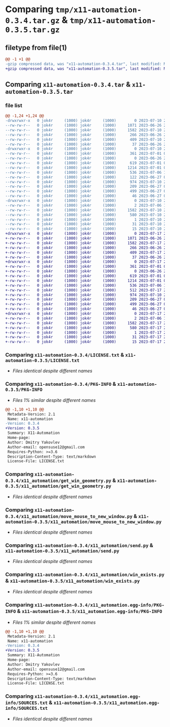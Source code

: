 # Comparing `tmp/x11-automation-0.3.4.tar.gz` & `tmp/x11-automation-0.3.5.tar.gz`

## filetype from file(1)

```diff
@@ -1 +1 @@
-gzip compressed data, was "x11-automation-0.3.4.tar", last modified: Mon Jul 10 22:56:14 2023, max compression
+gzip compressed data, was "x11-automation-0.3.5.tar", last modified: Mon Jul 17 21:00:25 2023, max compression
```

## Comparing `x11-automation-0.3.4.tar` & `x11-automation-0.3.5.tar`

### file list

```diff
@@ -1,24 +1,24 @@
-drwxrwxr-x   0 jok4r     (1000) jok4r     (1000)        0 2023-07-10 22:56:14.188129 x11-automation-0.3.4/
--rw-rw-r--   0 jok4r     (1000) jok4r     (1000)     1071 2023-06-26 23:44:38.000000 x11-automation-0.3.4/LICENSE.txt
--rw-rw-r--   0 jok4r     (1000) jok4r     (1000)     1582 2023-07-10 22:56:14.188129 x11-automation-0.3.4/PKG-INFO
--rw-rw-r--   0 jok4r     (1000) jok4r     (1000)      266 2023-06-26 23:44:01.000000 x11-automation-0.3.4/README.md
--rw-rw-r--   0 jok4r     (1000) jok4r     (1000)      409 2023-07-10 22:56:14.192129 x11-automation-0.3.4/setup.cfg
--rw-rw-r--   0 jok4r     (1000) jok4r     (1000)       37 2023-06-26 23:41:00.000000 x11-automation-0.3.4/setup.py
-drwxrwxr-x   0 jok4r     (1000) jok4r     (1000)        0 2023-07-10 22:56:14.188129 x11-automation-0.3.4/x11_automation/
--rw-rw-r--   0 jok4r     (1000) jok4r     (1000)      361 2023-07-01 02:22:06.000000 x11-automation-0.3.4/x11_automation/__init__.py
--rw-rw-r--   0 jok4r     (1000) jok4r     (1000)        0 2023-06-26 23:46:08.000000 x11-automation-0.3.4/x11_automation/__main__.py
--rw-rw-r--   0 jok4r     (1000) jok4r     (1000)      619 2023-07-01 02:21:34.000000 x11-automation-0.3.4/x11_automation/get_win_geometry.py
--rw-rw-r--   0 jok4r     (1000) jok4r     (1000)     1214 2023-07-01 01:18:51.000000 x11-automation-0.3.4/x11_automation/move_mouse_to_new_window.py
--rw-rw-r--   0 jok4r     (1000) jok4r     (1000)      536 2023-07-06 14:38:38.000000 x11-automation-0.3.4/x11_automation/send.py
--rw-rw-r--   0 jok4r     (1000) jok4r     (1000)      122 2023-06-27 02:52:06.000000 x11-automation-0.3.4/x11_automation/win_activate.py
--rw-rw-r--   0 jok4r     (1000) jok4r     (1000)      974 2023-07-10 22:54:15.000000 x11-automation-0.3.4/x11_automation/win_exists.py
--rw-rw-r--   0 jok4r     (1000) jok4r     (1000)      209 2023-06-27 01:15:56.000000 x11-automation-0.3.4/x11_automation/win_get_process.py
--rw-rw-r--   0 jok4r     (1000) jok4r     (1000)      499 2023-06-27 01:15:56.000000 x11-automation-0.3.4/x11_automation/win_wait_active.py
--rw-rw-r--   0 jok4r     (1000) jok4r     (1000)       46 2023-06-27 01:13:09.000000 x11-automation-0.3.4/x11_automation/x11_automation.py
-drwxrwxr-x   0 jok4r     (1000) jok4r     (1000)        0 2023-07-10 22:56:14.188129 x11-automation-0.3.4/x11_automation.egg-info/
--rw-rw-r--   0 jok4r     (1000) jok4r     (1000)        2 2023-07-06 14:40:01.000000 x11-automation-0.3.4/x11_automation.egg-info/.gitignore
--rw-rw-r--   0 jok4r     (1000) jok4r     (1000)     1582 2023-07-10 22:56:14.000000 x11-automation-0.3.4/x11_automation.egg-info/PKG-INFO
--rw-rw-r--   0 jok4r     (1000) jok4r     (1000)      580 2023-07-10 22:56:14.000000 x11-automation-0.3.4/x11_automation.egg-info/SOURCES.txt
--rw-rw-r--   0 jok4r     (1000) jok4r     (1000)        1 2023-07-10 22:56:14.000000 x11-automation-0.3.4/x11_automation.egg-info/dependency_links.txt
--rw-rw-r--   0 jok4r     (1000) jok4r     (1000)       31 2023-07-10 22:56:14.000000 x11-automation-0.3.4/x11_automation.egg-info/requires.txt
--rw-rw-r--   0 jok4r     (1000) jok4r     (1000)       15 2023-07-10 22:56:14.000000 x11-automation-0.3.4/x11_automation.egg-info/top_level.txt
+drwxrwxr-x   0 jok4r     (1000) jok4r     (1000)        0 2023-07-17 21:00:25.358133 x11-automation-0.3.5/
+-rw-rw-r--   0 jok4r     (1000) jok4r     (1000)     1071 2023-06-26 23:44:38.000000 x11-automation-0.3.5/LICENSE.txt
+-rw-rw-r--   0 jok4r     (1000) jok4r     (1000)     1582 2023-07-17 21:00:25.358133 x11-automation-0.3.5/PKG-INFO
+-rw-rw-r--   0 jok4r     (1000) jok4r     (1000)      266 2023-06-26 23:44:01.000000 x11-automation-0.3.5/README.md
+-rw-rw-r--   0 jok4r     (1000) jok4r     (1000)      409 2023-07-17 21:00:25.362133 x11-automation-0.3.5/setup.cfg
+-rw-rw-r--   0 jok4r     (1000) jok4r     (1000)       37 2023-06-26 23:41:00.000000 x11-automation-0.3.5/setup.py
+drwxrwxr-x   0 jok4r     (1000) jok4r     (1000)        0 2023-07-17 21:00:25.358133 x11-automation-0.3.5/x11_automation/
+-rw-rw-r--   0 jok4r     (1000) jok4r     (1000)      361 2023-07-01 02:22:06.000000 x11-automation-0.3.5/x11_automation/__init__.py
+-rw-rw-r--   0 jok4r     (1000) jok4r     (1000)        0 2023-06-26 23:46:08.000000 x11-automation-0.3.5/x11_automation/__main__.py
+-rw-rw-r--   0 jok4r     (1000) jok4r     (1000)      619 2023-07-01 02:21:34.000000 x11-automation-0.3.5/x11_automation/get_win_geometry.py
+-rw-rw-r--   0 jok4r     (1000) jok4r     (1000)     1214 2023-07-01 01:18:51.000000 x11-automation-0.3.5/x11_automation/move_mouse_to_new_window.py
+-rw-rw-r--   0 jok4r     (1000) jok4r     (1000)      536 2023-07-06 14:38:38.000000 x11-automation-0.3.5/x11_automation/send.py
+-rw-rw-r--   0 jok4r     (1000) jok4r     (1000)      512 2023-07-17 20:59:24.000000 x11-automation-0.3.5/x11_automation/win_activate.py
+-rw-rw-r--   0 jok4r     (1000) jok4r     (1000)      974 2023-07-10 22:54:15.000000 x11-automation-0.3.5/x11_automation/win_exists.py
+-rw-rw-r--   0 jok4r     (1000) jok4r     (1000)      209 2023-06-27 01:15:56.000000 x11-automation-0.3.5/x11_automation/win_get_process.py
+-rw-rw-r--   0 jok4r     (1000) jok4r     (1000)      499 2023-06-27 01:15:56.000000 x11-automation-0.3.5/x11_automation/win_wait_active.py
+-rw-rw-r--   0 jok4r     (1000) jok4r     (1000)       46 2023-06-27 01:13:09.000000 x11-automation-0.3.5/x11_automation/x11_automation.py
+drwxrwxr-x   0 jok4r     (1000) jok4r     (1000)        0 2023-07-17 21:00:25.358133 x11-automation-0.3.5/x11_automation.egg-info/
+-rw-rw-r--   0 jok4r     (1000) jok4r     (1000)        2 2023-07-06 14:40:01.000000 x11-automation-0.3.5/x11_automation.egg-info/.gitignore
+-rw-rw-r--   0 jok4r     (1000) jok4r     (1000)     1582 2023-07-17 21:00:25.000000 x11-automation-0.3.5/x11_automation.egg-info/PKG-INFO
+-rw-rw-r--   0 jok4r     (1000) jok4r     (1000)      580 2023-07-17 21:00:25.000000 x11-automation-0.3.5/x11_automation.egg-info/SOURCES.txt
+-rw-rw-r--   0 jok4r     (1000) jok4r     (1000)        1 2023-07-17 21:00:25.000000 x11-automation-0.3.5/x11_automation.egg-info/dependency_links.txt
+-rw-rw-r--   0 jok4r     (1000) jok4r     (1000)       31 2023-07-17 21:00:25.000000 x11-automation-0.3.5/x11_automation.egg-info/requires.txt
+-rw-rw-r--   0 jok4r     (1000) jok4r     (1000)       15 2023-07-17 21:00:25.000000 x11-automation-0.3.5/x11_automation.egg-info/top_level.txt
```

### Comparing `x11-automation-0.3.4/LICENSE.txt` & `x11-automation-0.3.5/LICENSE.txt`

 * *Files identical despite different names*

### Comparing `x11-automation-0.3.4/PKG-INFO` & `x11-automation-0.3.5/PKG-INFO`

 * *Files 1% similar despite different names*

```diff
@@ -1,10 +1,10 @@
 Metadata-Version: 2.1
 Name: x11-automation
-Version: 0.3.4
+Version: 0.3.5
 Summary: X11-Automation
 Home-page: 
 Author: Dmitry Yakovlev
 Author-email: opensuse12@gmail.com
 Requires-Python: >=3.6
 Description-Content-Type: text/markdown
 License-File: LICENSE.txt
```

### Comparing `x11-automation-0.3.4/x11_automation/get_win_geometry.py` & `x11-automation-0.3.5/x11_automation/get_win_geometry.py`

 * *Files identical despite different names*

### Comparing `x11-automation-0.3.4/x11_automation/move_mouse_to_new_window.py` & `x11-automation-0.3.5/x11_automation/move_mouse_to_new_window.py`

 * *Files identical despite different names*

### Comparing `x11-automation-0.3.4/x11_automation/send.py` & `x11-automation-0.3.5/x11_automation/send.py`

 * *Files identical despite different names*

### Comparing `x11-automation-0.3.4/x11_automation/win_exists.py` & `x11-automation-0.3.5/x11_automation/win_exists.py`

 * *Files identical despite different names*

### Comparing `x11-automation-0.3.4/x11_automation.egg-info/PKG-INFO` & `x11-automation-0.3.5/x11_automation.egg-info/PKG-INFO`

 * *Files 1% similar despite different names*

```diff
@@ -1,10 +1,10 @@
 Metadata-Version: 2.1
 Name: x11-automation
-Version: 0.3.4
+Version: 0.3.5
 Summary: X11-Automation
 Home-page: 
 Author: Dmitry Yakovlev
 Author-email: opensuse12@gmail.com
 Requires-Python: >=3.6
 Description-Content-Type: text/markdown
 License-File: LICENSE.txt
```

### Comparing `x11-automation-0.3.4/x11_automation.egg-info/SOURCES.txt` & `x11-automation-0.3.5/x11_automation.egg-info/SOURCES.txt`

 * *Files identical despite different names*

